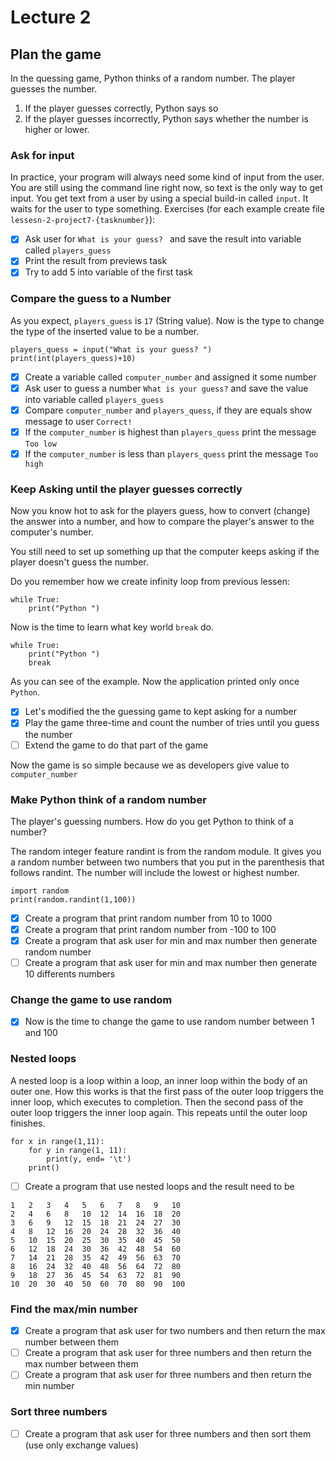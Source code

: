 # Lecture 2
## Plan the game
In the quessing game, Python thinks of a random number. The player guesses the number.
1) If the player guesses correctly, Python says so
2) If the player guesses incorrectly, Python says whether the number is higher or lower.

### Ask for input
In practice, your program will always need some kind of input from the user.
You are still using the command line right now, so text is the only way to get input.
You get text from a user by using a special build-in called `input`. It waits 
for the user to type something.
Exercises (for each example create file `lessesn-2-project7-{tasknumber}`):
- [X] Ask user for `What is your guess? ` and save the result into variable called `players_guess`
- [X] Print the result from previews task 
- [X] Try to add 5 into variable of the first task

### Compare the guess to a Number
As you expect, `players_guess` is `17` (String value). Now is the type to change the type
of the inserted value to be a number.
```python3
players_quess = input("What is your guess? ")
print(int(players_quess)+10)
```
- [X] Create a variable called `computer_number` and assigned it some number
- [X] Ask user to guess a number `What is your guess?` and save the value into variable called `players_guess`
- [X] Compare `computer_number` and `players_quess`, if they are equals show message to user `Correct!`
- [X] If the `computer_number` is highest than `players_quess` print the message `Too low`
- [X] If the `computer_number` is less than `players_quess` print the message `Too high`

### Keep Asking until the player guesses correctly
Now you know hot to ask for the players guess, how to convert (change) the answer into a number,
and how to compare the player's answer to the computer's number.

You still need to set up something up that the computer keeps asking if the player doesn't
guess the number.

Do you remember how we create infinity loop from previous lessen: 
```python3
while True:
    print("Python ")
```
Now is the time to learn what key world `break` do. 
```python3
while True:
    print("Python ")
    break
```
As you can see of the example. Now the application printed only once `Python`.
- [X] Let's modified the the guessing game to kept asking for a number
- [X] Play the game three-time and count the number of tries until you guess the number
- [ ] Extend the game to do that part of the game

Now the game is so simple because we as developers give value to `computer_number`

### Make Python think of a random number
The player's guessing numbers. How do you get Python to think of a number?

The random integer feature randint is from the random module. It gives you a random number 
between two numbers that you put in the parenthesis that follows randint.
The number will include the lowest or highest number. 

```python3
import random
print(random.randint(1,100))
```

- [X] Create a program that print random number from 10 to 1000
- [X] Create a program that print random number from -100 to 100
- [X] Create a program that ask user for min and max number then generate random number
- [ ] Create a program that ask user for min and max number then generate 10 differents numbers

### Change the game to use random
- [X] Now is the time to change the game to use random number between 1 and 100

### Nested loops
A nested loop is a loop within a loop, an inner loop within the body of an outer one. 
How this works is that the first pass of the outer loop triggers the inner loop, which executes to completion. 
Then the second pass of the outer loop triggers the inner loop again. This repeats until the outer loop finishes.

```python3
for x in range(1,11):
    for y in range(1, 11):
        print(y, end= '\t')
    print()
```
- [ ] Create a program that use nested loops and the result need to be 
```
1	2	3	4	5	6	7	8	9	10	
2	4	6	8	10	12	14	16	18	20	
3	6	9	12	15	18	21	24	27	30	
4	8	12	16	20	24	28	32	36	40	
5	10	15	20	25	30	35	40	45	50	
6	12	18	24	30	36	42	48	54	60	
7	14	21	28	35	42	49	56	63	70	
8	16	24	32	40	48	56	64	72	80	
9	18	27	36	45	54	63	72	81	90	
10	20	30	40	50	60	70	80	90	100	
```

### Find the max/min number
- [X] Create a program that ask user for two numbers and then return the max number between them
- [ ] Create a program that ask user for three numbers and then return the max number between them
- [ ] Create a program that ask user for three numbers and then return the min number

### Sort three numbers
- [ ] Create a program that ask user for three numbers and then sort them (use only exchange values)